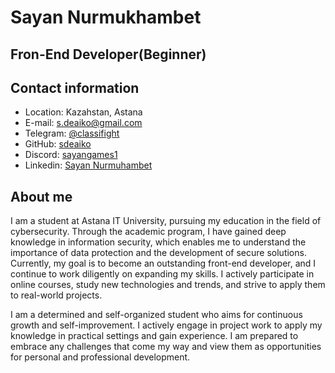 # Sayan Nurmukhambet
## Fron-End Developer(Beginner)

## Contact information
* Location: Kazahstan, Astana
* E-mail: s.deaiko@gmail.com
* Telegram: [@classifight](https://t.me/classifight)
* GitHub: [sdeaiko](https://github.com/sdeaiko)
* Discord: [sayangames1](https://discordapp.com/users/445517634470019072/)
* Linkedin: [Sayan Nurmuhambet](https://www.linkedin.com/in/sayan-nurmuhambet-12a187255/)

## About me
I am a student at Astana IT University, pursuing my education in the field of cybersecurity. Through the academic program, I have gained deep knowledge in information security, which enables me to understand the importance of data protection and the development of secure solutions. Currently, my goal is to become an outstanding front-end developer, and I continue to work diligently on expanding my skills. I actively participate in online courses, study new technologies and trends, and strive to apply them to real-world projects.

I am a determined and self-organized student who aims for continuous growth and self-improvement. I actively engage in project work to apply my knowledge in practical settings and gain experience. I am prepared to embrace any challenges that come my way and view them as opportunities for personal and professional development.
